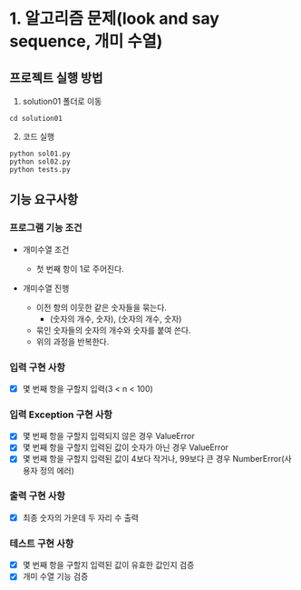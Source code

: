 # 1. 알고리즘 문제(look and say sequence, 개미 수열)

## 프로젝트 실행 방법


1. solution01 폴더로 이동
```
cd solution01
```

2. 코드 실행 
```
python sol01.py
python sol02.py
python tests.py
``` 

## 기능 요구사항

### 프로그램 기능 조건

- 개미수열 조건
  - 첫 번째 항이 1로 주어진다.
 
- 개미수열 진행
  - 이전 항의 이웃한 같은 숫자들을 묶는다. 
    - (숫자의 개수, 숫자), (숫자의 개수, 숫자)
  - 묶인 숫자들의 숫자의 개수와 숫자를 붙여 쓴다.  
  - 위의 과정을 반복한다. 

### 입력 구현 사항
- [X] 몇 번째 항을 구할지 입력(3 < n < 100)

### 입력 Exception 구현 사항
- [X] 몇 번째 항을 구할지 입력되지 않은 경우 ValueError
- [X] 몇 번째 항을 구할지 입력된 값이 숫자가 아닌 경우 ValueError
- [X] 몇 번째 항을 구할지 입력된 값이 4보다 작거나, 99보다 큰 경우 NumberError(사용자 정의 에러)

### 출력 구현 사항
- [X] 최종 숫자의 가운데 두 자리 수 출력

### 테스트 구현 사항
- [X] 몇 번째 항을 구할지 입력된 값이 유효한 값인지 검증
- [X] 개미 수열 기능 검증

